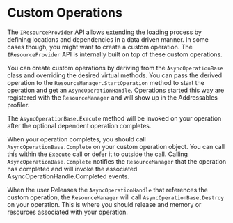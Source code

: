 # Custom Operations

The `IResourceProvider` API allows extending the loading process by defining locations and dependencies in a data driven manner. In some cases though, you might want to create a custom operation. The `IResourceProvider` API is internally built on top of these custom operations.

You can create custom operations by deriving from the `AsyncOperationBase` class and overriding the desired virtual methods. You can pass the derived operation to the `ResourceManager.StartOperation` method to start the operation and get an `AsyncOperationHandle`. Operations started this way are registered with the `ResourceManager` and will show up in the Addressables profiler.

The `AsyncOperationBase.Execute` method will be invoked on your operation after the optional dependent operation completes.

When your operation completes, you should call `AsyncOperationBase.Complete` on your custom operation object. You can call this within the `Execute` call or defer it to outside the call. Calling `AsyncOperationBase.Complete` notifies the `ResourceManager` that the operation has completed and will invoke the associated AsyncOperationHandle.Completed events.

When the user Releases the `AsyncOperationHandle` that references the custom operation, the `ResourceManager` will call `AsyncOperationBase.Destroy` on your operation. This is where you should release and memory or resources associated with your operation.